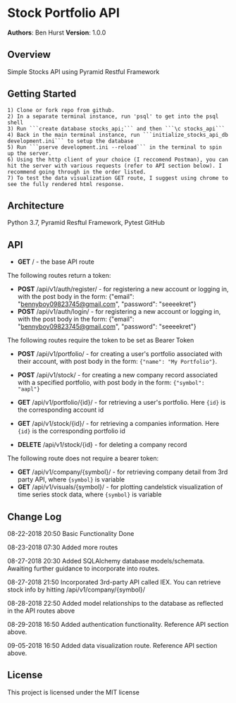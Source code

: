 # Stock Portfolio API
 **Authors**: Ben Hurst
 **Version**: 1.0.0
 ## Overview
 Simple Stocks API using Pyramid Restful Framework
 ## Getting Started
    1) Clone or fork repo from github.
    2) In a separate terminal instance, run 'psql' to get into the psql shell
    3) Run ```create database stocks_api;``` and then ```\c stocks_api```
    4) Back in the main terminal instance, run ```initialize_stocks_api_db development.ini``` to setup the database
    5) Run ```pserve development.ini --reload``` in the terminal to spin up the server.
    6) Using the http client of your choice (I reccomend Postman), you can hit the server with various requests (refer to API section below). I recommend going through in the order listed.
    7) To test the data visualization GET route, I suggest using chrome to see the fully rendered html response.

 ## Architecture
Python 3.7, Pyramid Resftul Framework, Pytest
GitHub
 ## API

- **GET** / - the base API route

The following routes return a token:
- **POST** /api/v1/auth/register/ - for registering a new account or logging in, with the post body in the form: {"email": "bennyboy09823745@gmail.com", "password": "seeeekret"}
- **POST** /api/v1/auth/login/ - for registering a new account or logging in, with the post body in the form: {"email": "bennyboy09823745@gmail.com", "password": "seeeekret"}

The following routes require the token to be set as Bearer Token
- **POST** /api/v1/portfolio/ - for creating a user's portfolio associated with their account, with post body in the form: `{"name": "My Portfolio"}`.

- **POST** /api/v1/stock/ - for creating a new company record associated with a specified portfolio, with post body in the form: `{"symbol": "aapl"}`
- **GET** /api/v1/portfolio/{id}/ - for retrieving a user's portfolio. Here `{id}` is the corresponding account id
- **GET** /api/v1/stock/{id}/ - for retrieving a companies information. Here `{id}` is the corresponding portfolio id
- **DELETE** /api/v1/stock/{id} - for deleting a company record

The following route does not require a bearer token:
- **GET** /api/v1/company/{symbol}/ - for retrieving company detail from 3rd party API, where `{symbol}` is variable
- **GET** /api/v1/visuals/{symbol}/ - for plotting candelstick visualization of time series stock data, where `{symbol}` is variable

 ## Change Log
 08-22-2018 20:50 Basic Functionality Done

 08-23-2018 07:30 Added more routes

 08-27-2018 20:30 Added SQLAlchemy database models/schemata. Awaiting further guidance to incorporate into routes.

 08-27-2018 21:50 Incorporated 3rd-party API called IEX. You can retrieve stock info by hitting /api/v1/company/{symbol}/

 08-28-2018 22:50 Added model relationships to the database as reflected in the API routes above

 08-29-2018 16:50 Added authentication functionality. Reference API section above.

 09-05-2018 16:50 Added data visualization route. Reference API section above.


 ## License
This project is licensed under the MIT license
